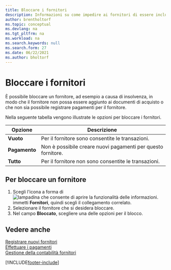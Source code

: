 ```yaml
---
title: Bloccare i fornitori
description: Informazioni su come impedire ai fornitori di essere inclusi in qualsiasi transazione o semplicemente come bloccare loro i nuovi pagamenti.
author: brentholtorf
ms.topic: conceptual
ms.devlang: na
ms.tgt_pltfrm: na
ms.workload: na
ms.search.keywords: null
ms.search.form: 27
ms.date: 06/22/2021
ms.author: bholtorf
---
```

# <a name="block-vendors"></a>Bloccare i fornitori
È possibile bloccare un fornitore, ad esempio a causa di insolvenza, in modo che il fornitore non possa essere aggiunto ai documenti di acquisto o che non sia possibile registrare pagamenti per il fornitore.

Nella seguente tabella vengono illustrate le opzioni per bloccare i fornitori.  

|Opzione|Descrizione|  
|--------------------|------------|  
|**Vuoto**|Per il fornitore sono consentite le transazioni.|
|**Pagamento**|Non è possibile creare nuovi pagamenti per questo fornitore.|  
|**Tutto**|Per il fornitore non sono consentite le transazioni.|  

## <a name="to-block-a-vendor"></a>Per bloccare un fornitore
1. Scegli l'icona a forma di ![lampadina che consente di aprire la funzionalità delle informazioni.](media/ui-search/search_small.png "Informazioni sull'operazione che si desidera eseguire") immetti **Fornitori**, quindi scegli il collegamento correlato.
2. Selezionare il fornitore che si desidera bloccare.
3. Nel campo **Bloccato**, scegliere una delle opzioni per il blocco.

## <a name="see-also"></a>Vedere anche
[Registrare nuovi fornitori](purchasing-how-register-new-vendors.md)  
[Effettuare i pagamenti](payables-make-payments.md)  
[Gestione della contabilità fornitori](payables-manage-payables.md)


[!INCLUDE[footer-include](includes/footer-banner.md)]
